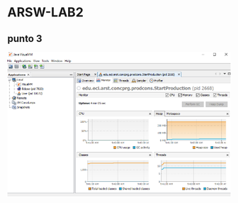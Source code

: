 # ARSW-LAB2
## punto 3
![img](https://github.com/fernando-b15/CNYT-Actividad-Esfera/blob/master/lab2-3.PNG)
